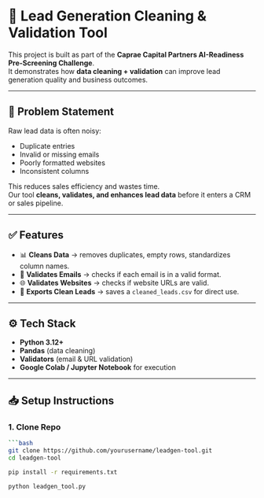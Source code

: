 # 🚀 Lead Generation Cleaning & Validation Tool

This project is built as part of the **Caprae Capital Partners AI-Readiness Pre-Screening Challenge**.  
It demonstrates how **data cleaning + validation** can improve lead generation quality and business outcomes.

---

## 📌 Problem Statement
Raw lead data is often noisy:
- Duplicate entries
- Invalid or missing emails
- Poorly formatted websites
- Inconsistent columns

This reduces sales efficiency and wastes time.  
Our tool **cleans, validates, and enhances lead data** before it enters a CRM or sales pipeline.

---

## ✅ Features
- 📊 **Cleans Data** → removes duplicates, empty rows, standardizes column names.  
- 📧 **Validates Emails** → checks if each email is in a valid format.  
- 🌐 **Validates Websites** → checks if website URLs are valid.  
- 📂 **Exports Clean Leads** → saves a `cleaned_leads.csv` for direct use.  

---

## ⚙️ Tech Stack
- **Python 3.12+**
- **Pandas** (data cleaning)
- **Validators** (email & URL validation)
- **Google Colab / Jupyter Notebook** for execution

---

## 📥 Setup Instructions

### 1. Clone Repo
```bash
```bash
git clone https://github.com/yourusername/leadgen-tool.git
cd leadgen-tool

pip install -r requirements.txt

python leadgen_tool.py
